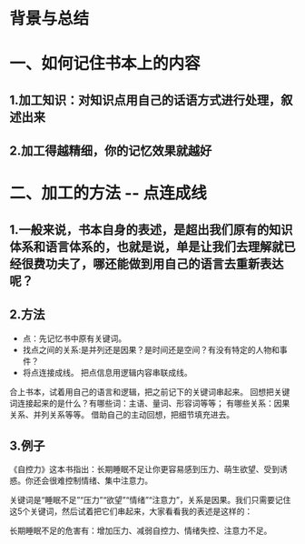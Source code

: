 # 背景与总结

# 一、如何记住书本上的内容
## 1.加工知识：对知识点用自己的话语方式进行处理，叙述出来

## 2.加工得越精细，你的记忆效果就越好

# 二、加工的方法 -- 点连成线
## 1.一般来说，书本自身的表述，是超出我们原有的知识体系和语言体系的，也就是说，单是让我们去理解就已经很费功夫了，哪还能做到用自己的语言去重新表达呢？

## 2.方法
* 点：先记忆书中原有关键词。
* 找点之间的关系:是并列还是因果？是时间还是空间？有没有特定的人物和事件？
* 将点连接成线。
把点信息用逻辑内容串联成线。

合上书本，试着用自己的语言和逻辑，把之前记下的关键词串起来。
回想把关键词连接起来的是什么？有哪些词：主语、量词、形容词等等；
有哪些关系：因果关系、并列关系等等。
借助自己的主动回想，把细节填充进去。

## 3.例子
《自控力》这本书指出：长期睡眠不足让你更容易感到压力、萌生欲望、受到诱惑。你还会很难控制情绪、集中注意力。

关键词是“睡眠不足”“压力”“欲望”“情绪”“注意力”，关系是因果。我们只需要记住这5个关键词，然后试着把它们串起来，大家看看我的表述是这样的：

长期睡眠不足的危害有：增加压力、减弱自控力、情绪失控、注意力不足。